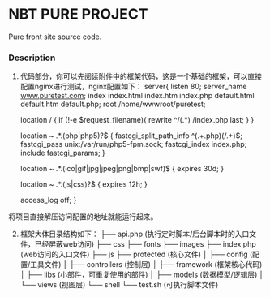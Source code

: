 # NBT PURE PROJECT
Pure front site source code.

### Description

1. 代码部分，你可以先阅读附件中的框架代码，这是一个基础的框架，可以直接配置nginx进行测试，nginx配置如下：
server{
	listen 80;
	server_name www.puretest.com;
	index index.html index.htm index.php default.html default.htm default.php;
	root  /home/wwwroot/puretest;

	location / {
		if (!-e $request_filename){
			rewrite ^/(.*) /index.php last;
		}
	}

	location ~ .*\.(php|php5)?$
	{
		fastcgi_split_path_info ^(.+\.php)(/.+)$;
		fastcgi_pass unix:/var/run/php5-fpm.sock;
		fastcgi_index index.php;
		include fastcgi_params;
	}

	location ~ .*\.(ico|gif|jpg|jpeg|png|bmp|swf)$
	{
		expires      30d;
	}

	location ~ .*\.(js|css)?$
	{
		expires      12h;
	}

	access_log off;
}

将项目直接解压访问配置的地址就能运行起来。

2. 框架大体目录结构如下：
├── api.php (执行定时脚本/后台脚本时的入口文件，已经屏蔽web访问)
	├── css
	├── fonts
	├── images
	├── index.php (web访问的入口文件)
	├── js
	├── protected (核心文件)
	│   ├── config (配置/工具文件)
	│   ├── controllers (控制层)
	│   ├── framework (框架核心代码)
	│   ├── libs (小部件，可重复使用的部件)
	│   ├── models (数据模型/逻辑层)
	│   └── views (视图层)
	└── shell
	    └── test.sh (可执行脚本文件)
